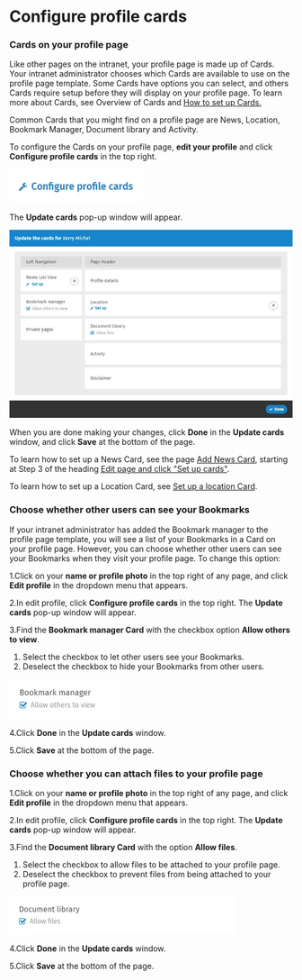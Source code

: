 # Configure profile cards

### Cards on your profile page

Like other pages on the intranet, your profile page is made up of Cards. Your intranet administrator chooses which Cards are available to use on the profile page template. Some Cards have options you can select, and others Cards require setup before they will display on your profile page. To learn more about Cards, see Overview of Cards and [How to set up Cards.](../add-pages-and-sections/set-up-cards/)  
  
Common Cards that you might find on a profile page are News, Location, Bookmark Manager, Document library and Activity.  
  
To configure the Cards on your profile page, **edit your profile** and click **Configure profile cards** in the top right.

![](../../.gitbook/assets/1%20%282%29.jpg)

The **Update cards** pop-up window will appear.  


![](../../.gitbook/assets/2%20%2868%29.jpg)



When you are done making your changes, click **Done** in the **Update cards** window, and click **Save** at the bottom of the page.  
  
To learn how to set up a News Card, see the page [Add News Card](../add-content-with-news-cards/add-new-cards.md), starting at Step 3 of the heading [Edit page and click "Set up cards"](../add-content-with-news-cards/add-new-cards.md).  
  
To learn how to set up a Location Card, see [Set up a location Card](../add-pages-and-sections/set-up-cards/location-card.md).

### Choose whether other users can see your Bookmarks

If your intranet administrator has added the Bookmark manager to the profile page template, you will see a list of your Bookmarks in a Card on your profile page. However, you can choose whether other users can see your Bookmarks when they visit your profile page. To change this option:

1.Click on your **name or profile photo** in the top right of any page, and click **Edit profile** in the dropdown menu that appears.

2.In edit profile, click **Configure profile cards** in the top right. The **Update cards** pop-up window will appear.

3.Find the **Bookmark manager Card** with the checkbox option **Allow others to view**.

1. Select the checkbox to let other users see your Bookmarks.
2. Deselect the checkbox to hide your Bookmarks from other users.

![](../../.gitbook/assets/3%20%2835%29.jpg)



4.Click **Done** in the **Update cards** window.

5.Click **Save** at the bottom of the page.

### Choose whether you can attach files to your profile page

1.Click on your **name or profile photo** in the top right of any page, and click **Edit profile** in the dropdown menu that appears.

2.In edit profile, click **Configure profile cards** in the top right. The **Update cards** pop-up window will appear.

3.Find the **Document library Card** with the option **Allow files**.

1. Select the checkbox to allow files to be attached to your profile page.
2. Deselect the checkbox to prevent files from being attached to your profile page.

![](../../.gitbook/assets/5%20%285%29.jpg)



4.Click **Done** in the **Update cards** window.

5.Click **Save** at the bottom of the page.

